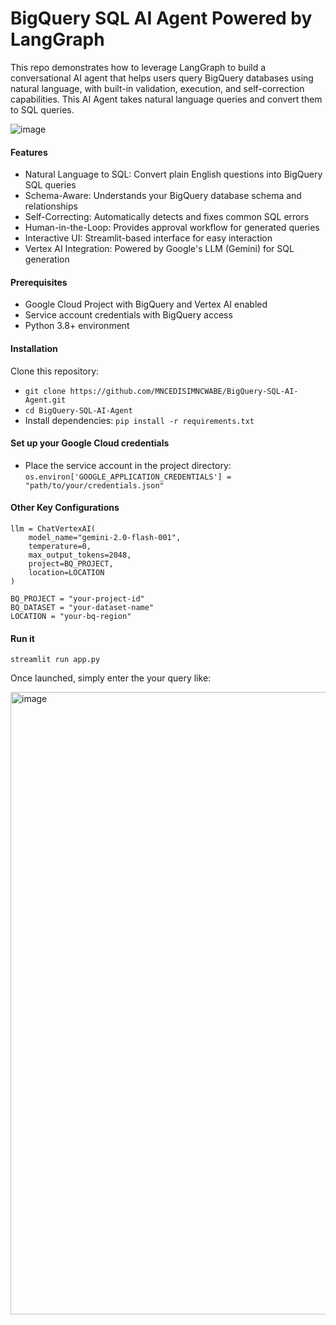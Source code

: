 # BigQuery SQL AI Agent Powered by LangGraph

This repo demonstrates how to leverage LangGraph to build a conversational AI agent that helps users query BigQuery databases using natural language, with built-in validation, execution, and self-correction capabilities. This AI Agent takes natural language queries and convert them to SQL queries.

![image](https://github.com/user-attachments/assets/f7af3c99-912f-4630-a13e-205c8e5806fc)


#### Features
- Natural Language to SQL: Convert plain English questions into BigQuery SQL queries
- Schema-Aware: Understands your BigQuery database schema and relationships
- Self-Correcting: Automatically detects and fixes common SQL errors
- Human-in-the-Loop: Provides approval workflow for generated queries
- Interactive UI: Streamlit-based interface for easy interaction
- Vertex AI Integration: Powered by Google's LLM (Gemini) for SQL generation

#### Prerequisites
- Google Cloud Project with BigQuery and Vertex AI enabled
- Service account credentials with BigQuery access
- Python 3.8+ environment

#### Installation
Clone this repository:
- ``git clone https://github.com/MNCEDISIMNCWABE/BigQuery-SQL-AI-Agent.git``
- ```cd BigQuery-SQL-AI-Agent```
- Install dependencies: ```pip install -r requirements.txt```

#### Set up your Google Cloud credentials
- Place the service account in the project directory: ```os.environ['GOOGLE_APPLICATION_CREDENTIALS'] = "path/to/your/credentials.json"```

#### Other Key Configurations
```
llm = ChatVertexAI(
    model_name="gemini-2.0-flash-001", 
    temperature=0,                     
    max_output_tokens=2048,             
    project=BQ_PROJECT,
    location=LOCATION
)

BQ_PROJECT = "your-project-id"         
BQ_DATASET = "your-dataset-name"       
LOCATION = "your-bq-region"
```

#### Run it
``streamlit run app.py``

Once launched, simply enter the your query like:

<img width="996" alt="image" src="https://github.com/user-attachments/assets/19995b63-20d5-4099-906a-fbe95791664b" />




